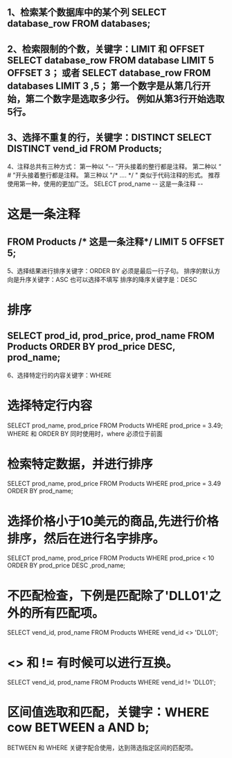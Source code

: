 1、检索某个数据库中的某个列
SELECT database_row
FROM databases;
----------
2、检索限制的个数，关键字：LIMIT 和 OFFSET
SELECT database_row
FROM database
LIMIT 5 OFFSET 3；
或者
SELECT database_row
FROM databases
LIMIT  3 ,5；
第一个数字是从第几行开始，第二个数字是选取多少行。
例如从第3行开始选取5行。
----------
3、选择不重复的行，关键字：DISTINCT
SELECT DISTINCT vend_id
FROM Products;
----------
4、注释总共有三种方式：
第一种以 “-- ”开头接着的整行都是注释。
第二种以 “ # ”开头接着整行都是注释。
第三种以  "/* …. */ " 类似于代码注释的形式。
推荐使用第一种，使用的更加广泛。
SELECT prod_name -- 这是一条注释 -- 
# 这是一条注释
FROM Products
/* 这是一条注释*/
LIMIT 5 OFFSET 5;
----------
5、选择结果进行排序关键字：ORDER BY 必须是最后一行子句。
排序的默认方向是升序关键字：ASC 也可以选择不填写
排序的降序关键字是：DESC 
# 排序
SELECT prod_id, prod_price, prod_name
FROM Products
ORDER BY prod_price DESC, prod_name;
----------
6、选择特定行的内容关键字：WHERE
# 选择特定行内容
SELECT prod_name, prod_price
FROM Products
WHERE prod_price = 3.49;
WHERE 和 ORDER BY 同时使用时，where 必须位于前面
# 检索特定数据，并进行排序
SELECT prod_name, prod_price
FROM Products
WHERE prod_price = 3.49
ORDER BY prod_name;
# 选择价格小于10美元的商品,先进行价格排序，然后在进行名字排序。
SELECT prod_name, prod_price
FROM Products
WHERE prod_price < 10
ORDER BY prod_price DESC ,prod_name;
# 不匹配检查，下例是匹配除了'DLL01'之外的所有匹配项。
SELECT vend_id, prod_name
FROM Products
WHERE vend_id <> 'DLL01';
# <> 和 != 有时候可以进行互换。
SELECT vend_id, prod_name
FROM Products
WHERE vend_id != 'DLL01';
# 区间值选取和匹配，关键字：WHERE cow BETWEEN a AND b;
BETWEEN 和 WHERE 关键字配合使用，达到筛选指定区间的匹配项。